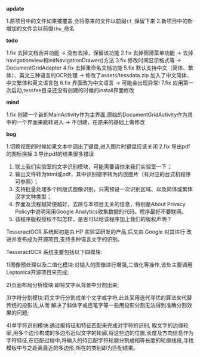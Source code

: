 
**update**

1.原项目中的文件如果被覆盖,会将原来的文件以前缀`tf_`保留下来
2.新项目中的新增加的文件会以前缀`thu_`命名

**todo**

1.fix 去掉文档合并功能 -> 没有去掉，保留该功能
2.fix 去掉侧滑菜单功能 -> 去掉navigationview和initNavigationDrawer()方法
3.fix 修改时间显示格式等 -> DocumentGridAdapter
4.fix 去掉重命名文档功能
5.fix 默认支持中文（简体、繁体）、英文三种语言的OCR处理 -> 修改了assets/tessdata.zip 加入了中文简体、中文繁体和英文语言包
6.fix 界面改为中文语言 -> 可能会出现异常!
7.fix 应用第一次启动,tessfee目录还没有创建的时候的install界面修改

**mind**

1.fix 创建一个新的MainActivity作为主界面,原始的DocumentGridActivity作为其中的一个界面来跳转进入 -> 不创建，在原来的基础上做修改



**bug**

1.切换视图的时候如果文本中调出了键盘,进入图片时键盘应该关闭
2.fix 导出pdf的图标换掉
3.导出pdf的结果很多错误



1. 联上我们实验室的文字识别模块，可能需要请你来我们实验室一下；
2. 输出文件转为html或pdf，其中识别错字转为内嵌图片（有对应的台式机程序可参照）；
3. 支持批量处理多个同版式图像识别，只需预设一次识别区域、以及简体或繁体汉字文种类型；
4. 界面及流程越简便越好，去除与本项目无关的信息，特别是About Privacy Policy中说明采用Google Analytics收集数据的代码。程序最好不要联网。
5. 该程序版权授权不知怎样，是否可以给该程序加上我们的版权声明？




TesseractOCR 系统起初是由 HP 实验室研发的产品,后又由 Google 对其进行 改进并发布成为开源项目,支持多种语言文字的识别。

TesseractOCR 系统主要包括以下四模块:

1)图像预处理以及二值化模块:对输入的图像进行增强,二值化等操作,该处主要调用Leptonica开源项目来完成; 

2)页面布局分析模块:即将文字从背景中分割出来;

3)字符分割模块:将文字行分割成单个文字或字符,此处采用迭代寻优的算法来代替传统的投影法,从而 解决了斜体字或连笔字等一些用投影分割无法得到准确分割效果的问题;

4)单字符识别模块:通过取特征和特征匹配来完成对字符的识别, 取文字的边缘轮廓,用多个边形构成的多边形近似文字的轮廓,将这些边的位置,长度及方向信息作为字符特征,在匹配过程中,将输入的待匹配字符轮廓分割成相等长度的轮廓线段,寻找模板中与之距离最近的多边形,所在的类别即为匹配结果。
